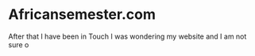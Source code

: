# Africansemester.com
After that I have been in 
Touch I was wondering my website and I am not sure o
